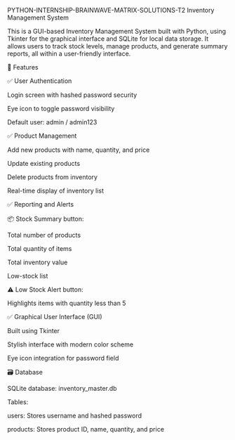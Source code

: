 PYTHON-INTERNSHIP-BRAINWAVE-MATRIX-SOLUTIONS-T2
 Inventory Management System
 
This is a GUI-based Inventory Management System built with Python, using Tkinter for the graphical interface and SQLite for local data storage. It allows users to track stock levels, manage products, and generate summary reports, all within a user-friendly interface.

🚀 Features

✅ User Authentication

Login screen with hashed password security

Eye icon to toggle password visibility

Default user: admin / admin123

✅ Product Management

Add new products with name, quantity, and price

Update existing products

Delete products from inventory

Real-time display of inventory list

✅ Reporting and Alerts

📦 Stock Summary button:

Total number of products

Total quantity of items

Total inventory value

Low-stock list

⚠️ Low Stock Alert button:

Highlights items with quantity less than 5

✅ Graphical User Interface (GUI)

Built using Tkinter

Stylish interface with modern color scheme

Eye icon integration for password field

🗃️ Database

SQLite database: inventory_master.db

Tables:

users: Stores username and hashed password

products: Stores product ID, name, quantity, and price
